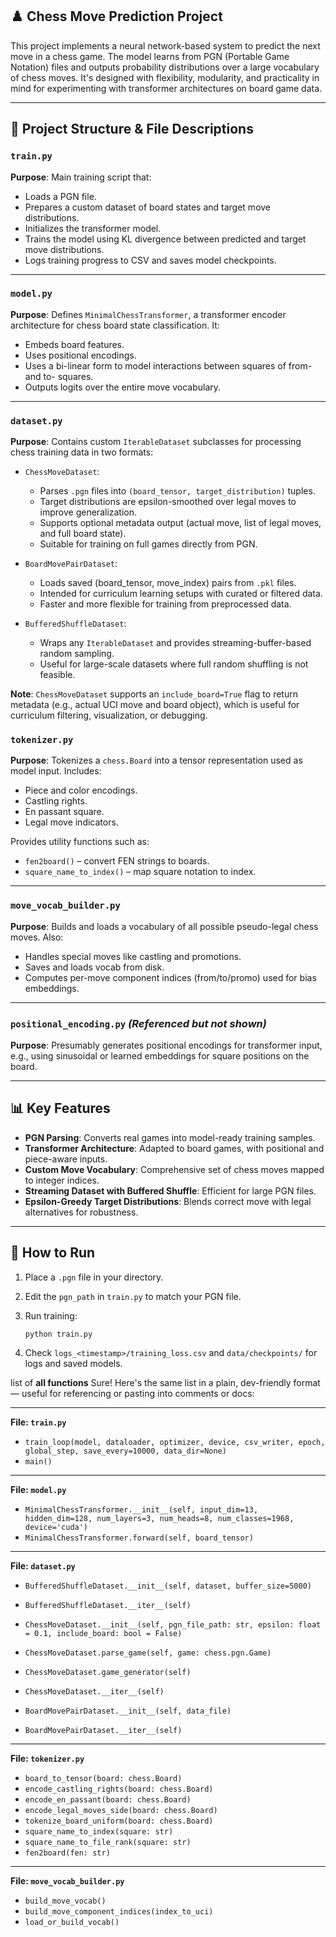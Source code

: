 ## ♟️ Chess Move Prediction Project

This project implements a neural network-based system to predict the next move in a chess game. The model learns from PGN (Portable Game Notation) files and outputs probability distributions over a large vocabulary of chess moves. It's designed with flexibility, modularity, and practicality in mind for experimenting with transformer architectures on board game data.

---

## 📁 Project Structure & File Descriptions

### `train.py`

**Purpose**:
Main training script that:

* Loads a PGN file.
* Prepares a custom dataset of board states and target move distributions.
* Initializes the transformer model.
* Trains the model using KL divergence between predicted and target move distributions.
* Logs training progress to CSV and saves model checkpoints.

---

### `model.py`

**Purpose**:
Defines `MinimalChessTransformer`, a transformer encoder architecture for chess board state classification. It:

* Embeds board features.
* Uses positional encodings.
* Uses a bi-linear form to model interactions between squares of from- and to- squares.
* Outputs logits over the entire move vocabulary.

---

### `dataset.py`

**Purpose**:
Contains custom `IterableDataset` subclasses for processing chess training data in two formats:

* `ChessMoveDataset`:
  - Parses `.pgn` files into `(board_tensor, target_distribution)` tuples.
  - Target distributions are epsilon-smoothed over legal moves to improve generalization.
  - Supports optional metadata output (actual move, list of legal moves, and full board state).
  - Suitable for training on full games directly from PGN.

* `BoardMovePairDataset`:
  - Loads saved (board_tensor, move_index) pairs from `.pkl` files.
  - Intended for curriculum learning setups with curated or filtered data.
  - Faster and more flexible for training from preprocessed data.

* `BufferedShuffleDataset`:
  - Wraps any `IterableDataset` and provides streaming-buffer-based random sampling.
  - Useful for large-scale datasets where full random shuffling is not feasible.

**Note**:
`ChessMoveDataset` supports an `include_board=True` flag to return metadata (e.g., actual UCI move and board object), which is useful for curriculum filtering, visualization, or debugging.


### `tokenizer.py`

**Purpose**:
Tokenizes a `chess.Board` into a tensor representation used as model input. Includes:

* Piece and color encodings.
* Castling rights.
* En passant square.
* Legal move indicators.

Provides utility functions such as:

* `fen2board()` – convert FEN strings to boards.
* `square_name_to_index()` – map square notation to index.

---

### `move_vocab_builder.py`

**Purpose**:
Builds and loads a vocabulary of all possible pseudo-legal chess moves. Also:

* Handles special moves like castling and promotions.
* Saves and loads vocab from disk.
* Computes per-move component indices (from/to/promo) used for bias embeddings.

---

### `positional_encoding.py` *(Referenced but not shown)*

**Purpose**:
Presumably generates positional encodings for transformer input, e.g., using sinusoidal or learned embeddings for square positions on the board.

---

## 📊 Key Features

* **PGN Parsing**: Converts real games into model-ready training samples.
* **Transformer Architecture**: Adapted to board games, with positional and piece-aware inputs.
* **Custom Move Vocabulary**: Comprehensive set of chess moves mapped to integer indices.
* **Streaming Dataset with Buffered Shuffle**: Efficient for large PGN files.
* **Epsilon-Greedy Target Distributions**: Blends correct move with legal alternatives for robustness.

---

## 🚀 How to Run

1. Place a `.pgn` file in your directory.
2. Edit the `pgn_path` in `train.py` to match your PGN file.
3. Run training:

   ```bash
   python train.py
   ```
4. Check `logs_<timestamp>/training_loss.csv` and `data/checkpoints/` for logs and saved models.



 list of **all functions** 
Sure! Here's the same list in a plain, dev-friendly format — useful for referencing or pasting into comments or docs:

---

**File: `train.py`**

* `train_loop(model, dataloader, optimizer, device, csv_writer, epoch, global_step, save_every=10000, data_dir=None)`
* `main()`

---

**File: `model.py`**

* `MinimalChessTransformer.__init__(self, input_dim=13, hidden_dim=128, num_layers=3, num_heads=8, num_classes=1968, device='cuda')`
* `MinimalChessTransformer.forward(self, board_tensor)`

---

**File: `dataset.py`**

* `BufferedShuffleDataset.__init__(self, dataset, buffer_size=5000)`
* `BufferedShuffleDataset.__iter__(self)`

* `ChessMoveDataset.__init__(self, pgn_file_path: str, epsilon: float = 0.1, include_board: bool = False)`
* `ChessMoveDataset.parse_game(self, game: chess.pgn.Game)`
* `ChessMoveDataset.game_generator(self)`
* `ChessMoveDataset.__iter__(self)`

* `BoardMovePairDataset.__init__(self, data_file)`
* `BoardMovePairDataset.__iter__(self)`

---

**File: `tokenizer.py`**

* `board_to_tensor(board: chess.Board)`
* `encode_castling_rights(board: chess.Board)`
* `encode_en_passant(board: chess.Board)`
* `encode_legal_moves_side(board: chess.Board)`
* `tokenize_board_uniform(board: chess.Board)`
* `square_name_to_index(square: str)`
* `square_name_to_file_rank(square: str)`
* `fen2board(fen: str)`

---

**File: `move_vocab_builder.py`**

* `build_move_vocab()`
* `build_move_component_indices(index_to_uci)`
* `load_or_build_vocab()`

